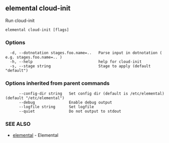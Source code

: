 ## elemental cloud-init

Run cloud-init

```
elemental cloud-init [flags]
```

### Options

```
  -d, --dotnotation stages.foo.name=..   Parse input in dotnotation ( e.g. stages.foo.name=.. ) 
  -h, --help                             help for cloud-init
  -s, --stage string                     Stage to apply (default "default")
```

### Options inherited from parent commands

```
      --config-dir string   Set config dir (default is /etc/elemental) (default "/etc/elemental")
      --debug               Enable debug output
      --logfile string      Set logfile
      --quiet               Do not output to stdout
```

### SEE ALSO

* [elemental](elemental.md)	 - Elemental

